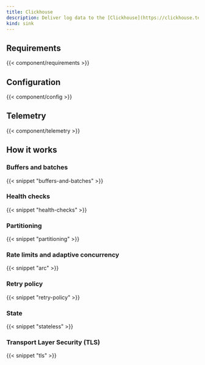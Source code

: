 ```yaml
---
title: Clickhouse
description: Deliver log data to the [Clickhouse](https://clickhouse.tech) database
kind: sink
---
```


## Requirements

{{< component/requirements >}}

## Configuration

{{< component/config >}}

## Telemetry

{{< component/telemetry >}}

## How it works

### Buffers and batches

{{< snippet "buffers-and-batches" >}}

### Health checks

{{< snippet "health-checks" >}}

### Partitioning

{{< snippet "partitioning" >}}

### Rate limits and adaptive concurrency

{{< snippet "arc" >}}

### Retry policy

{{< snippet "retry-policy" >}}

### State

{{< snippet "stateless" >}}

### Transport Layer Security (TLS)

{{< snippet "tls" >}}
